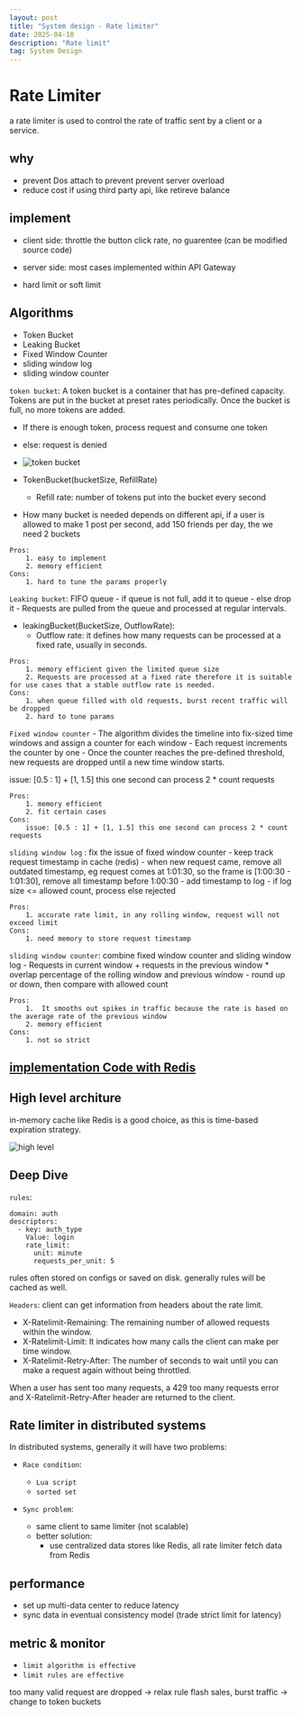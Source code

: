 ```yaml
---
layout: post
title: "System design - Rate limiter"
date: 2025-04-10
description: "Rate limit"
tag: System Design
---
```


# Rate Limiter

a rate limiter is used to control the rate of traffic sent by a client or a
service.

## why

- prevent Dos attach to prevent prevent server overload
- reduce cost if using third party api, like retireve balance

## implement

- client side: throttle the button click rate, no guarentee (can be modified source code)

- server side: most cases implemented within API Gateway

- hard limit or soft limit

## Algorithms

- Token Bucket
- Leaking Bucket
- Fixed Window Counter
- sliding window log
- sliding window counter

`token bucket`: A token bucket is a container that has pre-defined capacity. Tokens are put in the bucket at preset rates periodically. Once the bucket is full, no more tokens are added.

- If there is enough token, process request and consume one token
- else: request is denied
- ![token bucket](https://media2.dev.to/dynamic/image/width=800%2Cheight=%2Cfit=scale-down%2Cgravity=auto%2Cformat=auto/https%3A%2F%2Fdev-to-uploads.s3.amazonaws.com%2Fi%2Fmkifh9c3ze4i9ir5j4mo.png)

- TokenBucket(bucketSize, RefillRate)

  - Refill rate: number of tokens put into the bucket every second

- How many bucket is needed depends on different api, if a user is allowed to make 1 post per second, add 150 friends per day, the we need 2 buckets

```text
Pros:
    1. easy to implement
    2. memory efficient
Cons:
    1. hard to tune the params properly
```

`Leaking bucket`: FIFO queue - if queue is not full, add it to queue - else drop it - Requests are pulled from the queue and processed at regular intervals.

- leakingBucket(BucketSize, OutflowRate):
  - Outflow rate: it defines how many requests can be processed at a fixed rate, usually in seconds.

```text
Pros:
    1. memory efficient given the limited queue size
    2. Requests are processed at a fixed rate therefore it is suitable for use cases that a stable outflow rate is needed.
Cons:
    1. when queue filled with old requests, burst recent traffic will be dropped
    2. hard to tune params
```

`Fixed window counter` - The algorithm divides the timeline into fix-sized time windows and assign a counter for each window - Each request increments the counter by one - Once the counter reaches the pre-defined threshold, new requests are dropped until a new time window starts.

issue: [0.5 : 1] + [1, 1.5] this one second can process 2 \* count requests

```text
Pros:
    1. memory efficient
    2. fit certain cases
Cons:
    issue: [0.5 : 1] + [1, 1.5] this one second can process 2 * count requests
```

`sliding window log` : fix the issue of fixed window counter - keep track request timestamp in cache (redis) - when new request came, remove all outdated timestamp, eg request comes at 1:01:30, so the frame is [1:00:30 - 1:01:30], remove all timestamp before 1:00:30 - add timestamp to log - if log size <= allowed count, process else rejected

```text
Pros:
    1. accurate rate limit, in any rolling window, request will not exceed limit
Cons:
    1. need memory to store request timestamp
```

`sliding window counter`: combine fixed window counter and sliding window log - Requests in current window + requests in the previous window \* overlap percentage of the rolling window and previous window - round up or down, then compare with allowed count

```text
Pros:
    1.  It smooths out spikes in traffic because the rate is based on the average rate of the previous window
    2. memory efficient
Cons:
    1. not so strict
```

## [implementation Code with Redis](https://systemsdesign.cloud/SystemDesign/RateLimiter)

## High level architure

in-memory cache like Redis is a good choice, as this is time-based expiration strategy.

![high level](https://thealgoristsblob.blob.core.windows.net/thealgoristsimages/rate-limiter-sys-design-3.jpeg)

## Deep Dive

`rules`:

```text
domain: auth
descriptors:
  - key: auth_type
    Value: login
    rate_limit:
      unit: minute
      requests_per_unit: 5
```

rules often stored on configs or saved on disk. generally rules will be cached as well.

`Headers`:
client can get information from headers about the rate limit.

- X-Ratelimit-Remaining: The remaining number of allowed requests within the window.
- X-Ratelimit-Limit: It indicates how many calls the client can make per time window.
- X-Ratelimit-Retry-After: The number of seconds to wait until you can make a request again without being throttled.

When a user has sent too many requests, a 429 too many requests error and X-Ratelimit-Retry-After header are returned to the client.

## Rate limiter in distributed systems

In distributed systems, generally it will have two problems:

- `Race condition`:

  - `Lua script`
  - `sorted set`

- `Sync problem`:
  - same client to same limiter (not scalable)
  - better solution:
    - use centralized data stores like Redis, all rate limiter fetch data from Redis

## performance

- set up multi-data center to reduce latency
- sync data in eventual consistency model (trade strict limit for latency)

## metric & monitor

- `limit algorithm is effective`
- `limit rules are effective`

too many valid request are dropped -> relax rule
flash sales, burst traffic -> change to token buckets

